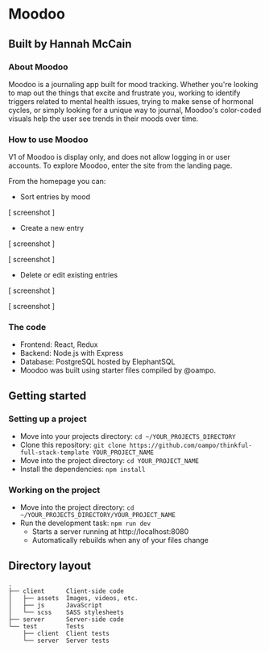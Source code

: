 # Moodoo

## Built by Hannah McCain

### About Moodoo

Moodoo is a journaling app built for mood tracking. Whether you're looking to map out the things that excite and frustrate you, working to identify triggers related to mental health issues, trying to make sense of hormonal cycles, or simply looking for a unique way to journal, Moodoo's color-coded visuals help the user see trends in their moods over time.

### How to use Moodoo

V1 of Moodoo is display only, and does not allow logging in or user accounts. To explore Moodoo, enter the site from the landing page.

From the homepage you can:

* Sort entries by mood

[ screenshot ]

* Create a new entry

[ screenshot ]

[ screenshot ]

* Delete or edit existing entries

[ screenshot ]

[ screenshot ]

### The code

* Frontend: React, Redux
* Backend: Node.js with Express
* Database: PostgreSQL hosted by ElephantSQL
* Moodoo was built using starter files compiled by @oampo.

## Getting started

### Setting up a project

* Move into your projects directory: `cd ~/YOUR_PROJECTS_DIRECTORY`
* Clone this repository: `git clone https://github.com/oampo/thinkful-full-stack-template YOUR_PROJECT_NAME`
* Move into the project directory: `cd YOUR_PROJECT_NAME`
* Install the dependencies: `npm install`

### Working on the project

* Move into the project directory: `cd ~/YOUR_PROJECTS_DIRECTORY/YOUR_PROJECT_NAME`
* Run the development task: `npm run dev`
    * Starts a server running at http://localhost:8080
    * Automatically rebuilds when any of your files change

## Directory layout

```
.
├── client      Client-side code
│   ├── assets  Images, videos, etc.
│   ├── js      JavaScript
│   └── scss    SASS stylesheets
├── server      Server-side code
└── test        Tests
    ├── client  Client tests
    └── server  Server tests
```

